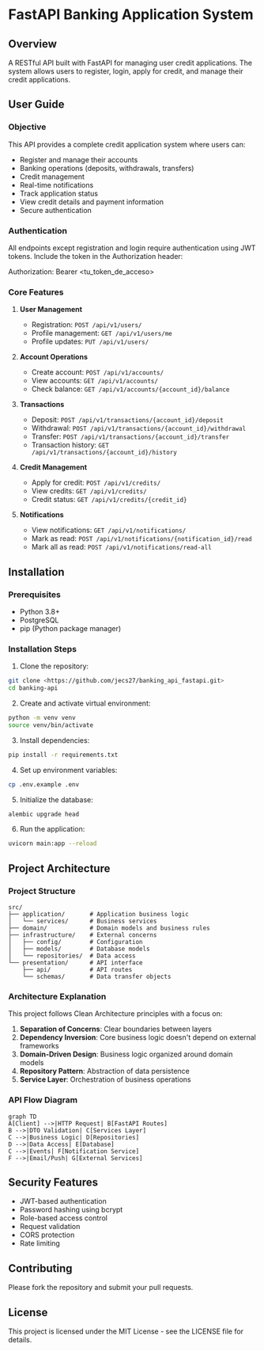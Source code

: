 # FastAPI Banking Application System

## Overview
A RESTful API built with FastAPI for managing user credit applications. The system allows users to register, login, apply for credit, and manage their credit applications.

## User Guide

### Objective
This API provides a complete credit application system where users can:
- Register and manage their accounts
- Banking operations (deposits, withdrawals, transfers)
- Credit management
- Real-time notifications
- Track application status
- View credit details and payment information
- Secure authentication

### Authentication

All endpoints except registration and login require authentication using JWT tokens. Include the token in the Authorization header:

Authorization: Bearer <tu_token_de_acceso>


### Core Features

1. **User Management**
   - Registration: `POST /api/v1/users/`
   - Profile management: `GET /api/v1/users/me`
   - Profile updates: `PUT /api/v1/users/`

2. **Account Operations**
   - Create account: `POST /api/v1/accounts/`
   - View accounts: `GET /api/v1/accounts/`
   - Check balance: `GET /api/v1/accounts/{account_id}/balance`

3. **Transactions**
   - Deposit: `POST /api/v1/transactions/{account_id}/deposit`
   - Withdrawal: `POST /api/v1/transactions/{account_id}/withdrawal`
   - Transfer: `POST /api/v1/transactions/{account_id}/transfer`
   - Transaction history: `GET /api/v1/transactions/{account_id}/history`

4. **Credit Management**
   - Apply for credit: `POST /api/v1/credits/`
   - View credits: `GET /api/v1/credits/`
   - Credit status: `GET /api/v1/credits/{credit_id}`

5. **Notifications**
   - View notifications: `GET /api/v1/notifications/`
   - Mark as read: `POST /api/v1/notifications/{notification_id}/read`
   - Mark all as read: `POST /api/v1/notifications/read-all`


## Installation

### Prerequisites

- Python 3.8+
- PostgreSQL
- pip (Python package manager)

### Installation Steps

1. Clone the repository:
```bash
git clone <https://github.com/jecs27/banking_api_fastapi.git>
cd banking-api
```

2. Create and activate virtual environment:
```bash
python -m venv venv
source venv/bin/activate
```

3. Install dependencies:
```bash
pip install -r requirements.txt
```

4. Set up environment variables:
```bash
cp .env.example .env
```

5. Initialize the database:
```bash
alembic upgrade head
```

6. Run the application:
```bash
uvicorn main:app --reload
```

## Project Architecture

### Project Structure

```
src/
├── application/       # Application business logic
│   └── services/      # Business services
├── domain/            # Domain models and business rules
├── infrastructure/    # External concerns
│   ├── config/        # Configuration
│   ├── models/        # Database models
│   └── repositories/  # Data access
└── presentation/      # API interface
    ├── api/           # API routes
    └── schemas/       # Data transfer objects
```


### Architecture Explanation

This project follows Clean Architecture principles with a focus on:

1. **Separation of Concerns**: Clear boundaries between layers
2. **Dependency Inversion**: Core business logic doesn't depend on external frameworks
3. **Domain-Driven Design**: Business logic organized around domain models
4. **Repository Pattern**: Abstraction of data persistence
5. **Service Layer**: Orchestration of business operations

### API Flow Diagram

``` mermaid
graph TD
A[Client] -->|HTTP Request| B[FastAPI Routes]
B -->|DTO Validation| C[Services Layer]
C -->|Business Logic| D[Repositories]
D -->|Data Access| E[Database]
C -->|Events| F[Notification Service]
F -->|Email/Push| G[External Services]
```

## Security Features

- JWT-based authentication
- Password hashing using bcrypt
- Role-based access control
- Request validation
- CORS protection
- Rate limiting

## Contributing

Please fork the repository and submit your pull requests.

## License

This project is licensed under the MIT License - see the LICENSE file for details.